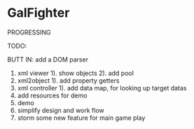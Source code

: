 # GalFighter

PROGRESSING

TODO:

BUTT IN: add a DOM parser

1. xml viewer
  1). show objects
  2). add pool
2. xml2object
  1). add property getters
3. xml controller
  1). add data map, for looking up target datas
4. add resources for demo
5. demo
6. simplify design and work flow
7. storm some new feature for main game play
